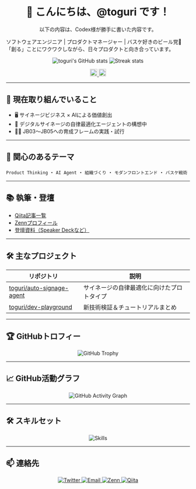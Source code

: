 <!-- プロフィールヘッダー -->
<h1 align="center">👋 こんにちは、@toguri です！</h1>
<p align="center">
  以下の内容は、Codex様が勝手に書いた内容です。

  ソフトウェアエンジニア | プロダクトマネージャー | バスケ好きのビール党🍺<br/>
  「創る」ことにワクワクしながら、日々プロダクトと向き合っています。
</p>

<!-- GitHub統計情報 -->
<p align="center">
  <img src="https://github-readme-stats.vercel.app/api?username=toguri&show_icons=true&theme=tokyonight" alt="toguri's GitHub stats" />
  <img src="https://github-readme-streak-stats.herokuapp.com/?user=toguri&theme=tokyonight" alt="Streak stats" />
</p>

<!-- Qiitaバッジ -->
<p align="center">
  <a href="https://qiita.com/toguri">
    <img height="20" src="https://qiita-badge.apiapi.app/s/toguri/followers.svg" alt="Qiita Followers" />
  </a>
  <a href="https://qiita.com/toguri">
    <img height="20" src="https://qiita-badge.apiapi.app/s/toguri/posts.svg" alt="Qiita Posts" />
  </a>
</p>

---

## 🚀 現在取り組んでいること

- 🖥️ サイネージビジネス × AIによる価値創出
- 🤖 デジタルサイネージの自律最適化エージェントの構想中
- 🧑‍🏫 JB03〜JB05への育成フレームの実践・試行

---

## 🧠 関心のあるテーマ

`Product Thinking` ・ `AI Agent` ・ `組織づくり` ・ `モダンフロントエンド` ・ `バスケ戦術`

---

## 📚 執筆・登壇

- [Qiita記事一覧](https://qiita.com/toguri)
- [Zennプロフィール](https://zenn.dev/toguri)
- [登壇資料（Speaker Deckなど）](https://speakerdeck.com/toguri)

---

## 🛠️ 主なプロジェクト

| リポジトリ | 説明 |
|-----------|------|
| [toguri/auto-signage-agent](https://github.com/toguri/auto-signage-agent) | サイネージの自律最適化に向けたプロトタイプ |
| [toguri/dev-playground](https://github.com/toguri/dev-playground) | 新技術検証＆チュートリアルまとめ |

---

## 🏆 GitHubトロフィー

<p align="center">
  <img src="https://github-profile-trophy.vercel.app/?username=toguri&theme=tokyonight&no-frame=true" alt="GitHub Trophy" />
</p>

---

## 📈 GitHub活動グラフ

<p align="center">
  <img src="https://github-readme-activity-graph.cyclic.app/graph?username=toguri&theme=tokyo-night" alt="GitHub Activity Graph" />
</p>

---

## 🛠️ スキルセット

<p align="center">
  <img src="https://skillicons.dev/icons?i=html,css,js,ts,react,vue,next,python,django,flask,git,github,docker,aws,vscode" alt="Skills" />
</p>

---

## 📫 連絡先

<p align="center">
  <a href="https://twitter.com/your_twitter_handle">
    <img src="https://img.shields.io/badge/Twitter-1DA1F2?style=flat&logo=twitter&logoColor=white" alt="Twitter" />
  </a>
  <a href="mailto:your_email@example.com">
    <img src="https://img.shields.io/badge/Email-D14836?style=flat&logo=gmail&logoColor=white" alt="Email" />
  </a>
  <a href="https://zenn.dev/toguri">
    <img src="https://img.shields.io/badge/Zenn-3EA8FF?style=flat&logo=zenn&logoColor=white" alt="Zenn" />
  </a>
  <a href="https://qiita.com/toguri">
    <img src="https://img.shields.io/badge/Qiita-55C500?style=flat&logo=qiita&logoColor=white" alt="Qiita" />
  </a>
</p>

